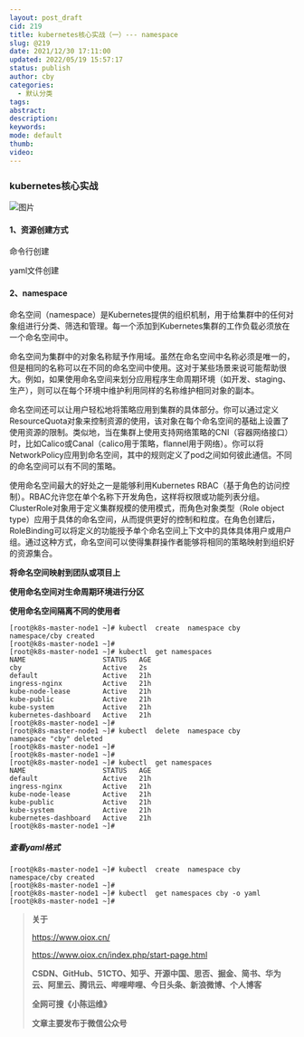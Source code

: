 ```yaml
---
layout: post_draft
cid: 219
title: kubernetes核心实战（一）--- namespace
slug: @219
date: 2021/12/30 17:11:00
updated: 2022/05/19 15:57:17
status: publish
author: cby
categories: 
  - 默认分类
tags: 
abstract: 
description: 
keywords: 
mode: default
thumb: 
video: 
---
```



### kubernetes核心实战

![图片](https://p3-juejin.byteimg.com/tos-cn-i-k3u1fbpfcp/914bb248938e4a8997f638331b293d69~tplv-k3u1fbpfcp-zoom-1.image)

  

#### 1、资源创建方式

命令行创建

yaml文件创建

  

#### 2、namespace

命名空间（namespace）是Kubernetes提供的组织机制，用于给集群中的任何对象组进行分类、筛选和管理。每一个添加到Kubernetes集群的工作负载必须放在一个命名空间中。

  

命名空间为集群中的对象名称赋予作用域。虽然在命名空间中名称必须是唯一的，但是相同的名称可以在不同的命名空间中使用。这对于某些场景来说可能帮助很大。例如，如果使用命名空间来划分应用程序生命周期环境（如开发、staging、生产），则可以在每个环境中维护利用同样的名称维护相同对象的副本。

  

命名空间还可以让用户轻松地将策略应用到集群的具体部分。你可以通过定义ResourceQuota对象来控制资源的使用，该对象在每个命名空间的基础上设置了使用资源的限制。类似地，当在集群上使用支持网络策略的CNI（容器网络接口）时，比如Calico或Canal（calico用于策略，flannel用于网络）。你可以将NetworkPolicy应用到命名空间，其中的规则定义了pod之间如何彼此通信。不同的命名空间可以有不同的策略。

  

使用命名空间最大的好处之一是能够利用Kubernetes RBAC（基于角色的访问控制）。RBAC允许您在单个名称下开发角色，这样将权限或功能列表分组。ClusterRole对象用于定义集群规模的使用模式，而角色对象类型（Role object type）应用于具体的命名空间，从而提供更好的控制和粒度。在角色创建后，RoleBinding可以将定义的功能授予单个命名空间上下文中的具体具体用户或用户组。通过这种方式，命名空间可以使得集群操作者能够将相同的策略映射到组织好的资源集合。

  

**将命名空间映射到团队或项目上**

**使用命名空间对生命周期环境进行分区**

**使用命名空间隔离不同的使用者**

  

```
[root@k8s-master-node1 ~]# kubectl  create  namespace cby
namespace/cby created
[root@k8s-master-node1 ~]# 
[root@k8s-master-node1 ~]# kubectl  get namespaces 
NAME                   STATUS   AGE
cby                    Active   2s
default                Active   21h
ingress-nginx          Active   21h
kube-node-lease        Active   21h
kube-public            Active   21h
kube-system            Active   21h
kubernetes-dashboard   Active   21h
[root@k8s-master-node1 ~]# 
[root@k8s-master-node1 ~]# kubectl  delete  namespace cby
namespace "cby" deleted
[root@k8s-master-node1 ~]# 
[root@k8s-master-node1 ~]# 
[root@k8s-master-node1 ~]# kubectl  get namespaces 
NAME                   STATUS   AGE
default                Active   21h
ingress-nginx          Active   21h
kube-node-lease        Active   21h
kube-public            Active   21h
kube-system            Active   21h
kubernetes-dashboard   Active   21h
[root@k8s-master-node1 ~]#
```

##### 查看yaml格式
```
[root@k8s-master-node1 ~]# kubectl  create  namespace cby
namespace/cby created
[root@k8s-master-node1 ~]# 
[root@k8s-master-node1 ~]# kubectl  get namespaces cby -o yaml
[root@k8s-master-node1 ~]#
```

> **关于**
>
> https://www.oiox.cn/
>
> https://www.oiox.cn/index.php/start-page.html
>
> **CSDN、GitHub、51CTO、知乎、开源中国、思否、掘金、简书、华为云、阿里云、腾讯云、哔哩哔哩、今日头条、新浪微博、个人博客**
>
> **全网可搜《小陈运维》**
>
> **文章主要发布于微信公众号**